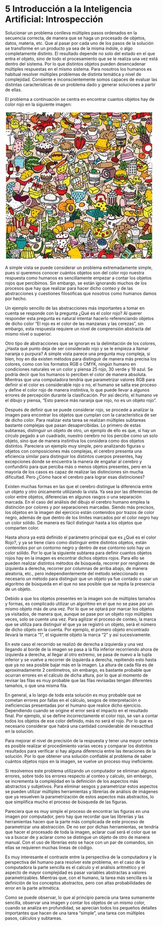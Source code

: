 # 5 Introducción a la Inteligencia Artificial: Introspección

Solucionar un problema conlleva múltiples pasos ordenados en la secuencia correcta, de manera que se haga un procesado de objetos, datos, materia, etc. Que al pasar por cada uno de los pasos de la solución se transforme en un producto ya sea de la misma índole, o algo completamente distinto. El resultado depende no solo del estado en el que entra el objeto, sino de todo el procesamiento que se le realiza una vez está dentro del sistema. Por lo que distintos objetos pueden desencadenar múltiples respuestas en el mismo sistema. Para nosotros los humanos es habitual resolver múltiples problemas de distinta temática y nivel de complejidad. Consiente e inconscientemente somos capaces de evaluar las distintas características de un problema dado y generar soluciones a partir de ellas.

El problema a continuación se centra en encontrar cuantos objetos hay de color rojo en la siguiente imagen:

![Alt text](images/f1.jpg)

A simple vista se puede considerar un problema extremadamente simple, pues si queremos conocer cuántos objetos son del color rojo nuestra respuesta como humanos es sencillamente empezar a contar los objetos rojos que percibimos. Sin embargo, se están ignorando muchos de los procesos que hay que realizar para hacer dicho conteo y de las abstracciones y cuestiones filosóficas que nosotros como humanos damos por hecho.

Un ejemplo sencillo de las abstracciones más importantes a tomar en cuenta se responde con la pregunta ¿Qué es el color rojo? Al querer responder esta pregunta es natural intentar hacerlo referenciando objetos de dicho color “El rojo es el color de las manzanas y las cerezas”, sin embargo, esta respuesta requiere un nivel de comprensión abstracta del mismo nivel o superior.

Otro tipo de abstracciones que se ignoran es la delimitación de los colores, ¿Hasta qué punto deja de ser considerado rojo y se le empieza a llamar naranja o purpura? A simple vista parece una pregunta muy compleja, si bien, hoy en día existen métodos para distinguir de manera más precisa los colores, como con los formatos RGB o CMYK, ningún humano en condiciones naturales ve un color y piensa 25 rojo, 30 verde y 19 azul.  Se podría decir que los humanos lo perciben el color de manera absoluta. Mientras que una computadora tendría que parametrizar valores RGB para definir si el color es considerable rojo o no, el humano se salta ese proceso y define el color rojo de manera instintiva, lo que puede llevar a algunos errores de percepción durante la clasificación. Por así decirlo, el humano ve el dibujo y piensa, “Esto parece más naranja que rojo, no es un objeto rojo”.

Después de definir que se puede considerar rojo, se procede a analizar la imagen para encontrar los objetos que cumplan con la característica de ser de dicho color. Para realizar esta tarea se realizan múltiples subtareas bastante complejas que pasan desapercibidas. Lo primero de estas subtareas, distinguir un objeto de otro, un ejemplo de ello es que, si hay un círculo pegado a un cuadrado, nuestro cerebro no los percibe como un solo objeto, sino que de manera instintiva los considera como dos objetos distintos. Pareciera un ejemplo muy simple, pero analizando figuras u objetos con composiciones más complejas, el cerebro presenta una eficiencia similar para distinguir los distintos cuerpos presentes, hay excepciones donde se encuentra la manera de engañar al cerebro y confundirlo para que perciba más o menos objetos presentes, pero en la mayoría de los casos es capaz de realizar las distinciones sin mucha dificultad. Pero ¿Cómo hace el cerebro para lograr esas distinciones?

Existen muchas formas en las que el cerebro distingue la diferencia entre un objeto y otro únicamente utilizando la vista. Ya sea por las diferencias de color entre objetos, diferencias en algunos rasgos o una separación marcada. En el caso del análisis del dibujo el cerebro humano emplea la distinción por colores y por separaciones marcadas. Siendo más precisos, los objetos en la imagen del ejercicio están contenidos por trazos de color negro, además de que dentro de los límites marcados por el color negro hay un color sólido. De manera es fácil distinguir hasta a los objetos que comparten color.

Hasta ahora ya está definido el parámetro principal que es ¿Qué es el color Rojo?, y ya se tiene claro como distinguir entre distintos objetos, están contenidos por un contorno negro y dentro de ese contorno solo hay un color sólido. Por lo que la siguiente subtarea para definir cuantos objetos rojos hay en la imagen es encontrar dichos objetos rojos. Para ello se pueden realizar distintos métodos de búsqueda, recorrer por renglones de izquierda a derecha, recorrer por columnas de arriba abajo, de manera aleatoria, etc., pero independientemente del método seleccionado es necesario un método para distinguir que un objeto ya fue contado o usar un algoritmo de búsqueda en el que no sea posible que se repita la presencia de un objeto.

Debido a que los objetos presentes en la imagen son de múltiples tamaños y formas, es complicado utilizar un algoritmo en el que no se pase por un mismo objeto más de una vez. Por lo que se optará por marcar los objetos ya visitados, de manera que, aunque se pase por un objeto rojo múltiples veces, solo se cuente una vez. Para agilizar el proceso de conteo, la marca que se utiliza para distinguir el que ya se registró un objeto, será el número de dicho objeto en la cuenta. Por ejemplo, el primero objeto encontrado llevará la marca “1”, el siguiente objeto la marca “2” y así sucesivamente.

En este caso el recorrido se realizó de derecha a izquierda y una vez llegando al borde de la imagen se pasa a la fila inferior recorriendo ahora de izquierda a derecha, al llegar al otro extremo, se pasa de nuevo a la tupla inferior y se vuelve a recorrer de izquierda a derecha, repitiendo esto hasta que ya no sea posible bajar más en la imagen. La altura de cada fila es de aproximadamente 2 centímetros, sin embargo, es bastante probable que ocurran errores en el cálculo de dicha altura, por lo que al momento de revisar las filas es muy probable que las filas revisadas tengan diferentes tamaños, o que una misma fila.

En general, a lo largo de toda esta solución es muy probable que se cometan errores por fallas en el cálculo, sesgos de interpretación o ineficiencias presentadas por el humano que realice dicho ejercicio. Dependiendo cuando se origine el error será el impacto en el resultado final. Por ejemplo, si se define incorrectamente el color rojo, se van a contar todos los objetos de ese color definido, más no será el rojo. Por lo que es necesario considerar que habrá una cantidad considerable de inexactitud en la solución.

Para mejorar el nivel de precisión de la respuesta y tener una mayor certeza es posible realizar el procedimiento varias veces y comparar los distintos resultados para verificar si hay alguna diferencia entre las iteraciones de la solución. Por lo que obtener una solución confiable al problema de saber cuántos objetos rojos en la imagen, se vuelve un proceso muy ineficiente.

Si resolvemos este problema utilizando un computador se eliminan algunos errores, sobre todo los errores respecto al conteo y calculo, sin embargo, se incrementa la complejidad en la definición de los aspectos más abstractos y subjetivos. Para eliminar sesgos y parametrizar estos aspectos se pueden utilizar múltiples herramientas y librerías de análisis de imágenes que ya resuelven la parametrización de estos aspectos más abstractos, lo que simplifica mucho el proceso de búsqueda de las figuras.

Pareciera que es muy simple el proceso de encontrar las figuras en una imagen por computador, pero hay que recordar que las librerías y las herramientas hacen que la parte más complicada de este proceso de parametrizar una abstracción. De no ser por dichas herramientas, se tendría que hacer el procesado de toda la imagen, aclarar cual será el color que se va a buscar de y aclarar como se distingue un objeto de otro de manera manual. Con el uso de librerías esto se hace con un par de comandos, sin ellas se requieren muchas líneas de código.

Es muy interesante el contraste entre la perspectiva de la computadora y la perspectiva del humano para resolver este problema, en el caso de la computadora la parte sencilla es el calculo y el análisis aritmético y el aspecto de mayor complejidad es pasar variables abstractas a valores parametrizables. Mientras que, con el humano, la tarea más sencilla es la definición de los conceptos abstractos, pero con altas probabilidades de error en la parte aritmética.

Como se puede observar, lo que al principio parecía una tarea sumamente sencilla, observar una imagen y contar los objetos de un mismo color, cuando se analiza en profundidad, se aprecian todos los pequeños detalles importantes que hacen de una tarea “simple”, una tarea con múltiples pasos, cálculos y subtareas.
